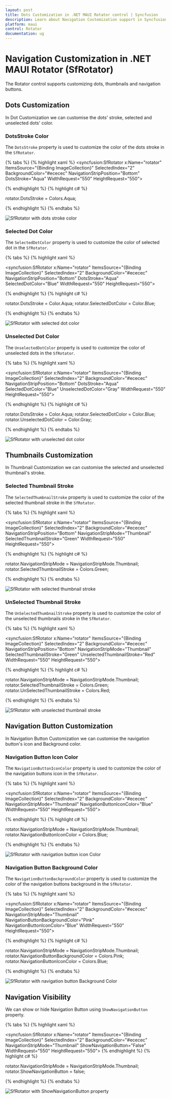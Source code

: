 ```yaml
---
layout: post
title: Dots Customization in .NET MAUI Rotator control | Syncfusion
description: Learn about Navigation Customization support in Syncfusion .NET MAUI Rotator (SfRotator) control and more.
platform: maui 
control: Rotator 
documentation: ug
---
```


# Navigation Customization in .NET MAUI Rotator (SfRotator)

The Rotator control supports customizing dots, thumbnails and navigation buttons.

## Dots Customization

In Dot Customization we can customise the  dots' stroke, selected and unselected dots' color.

### DotsStroke Color

The `DotsStroke` property is used to customize the color of the dots stroke in the `SfRotator`.

{% tabs %}
{% highlight xaml %}
<syncfusion:SfRotator x:Name="rotator" 
            ItemsSource="{Binding ImageCollection}" 
            SelectedIndex="2"
            BackgroundColor="#ececec"
            NavigationStripPosition="Bottom"
            DotsStroke="Aqua"
            WidthRequest="550"
            HeightRequest="550">

{% endhighlight %}
{% highlight c# %}

rotator.DotsStroke = Colors.Aqua;

{% endhighlight %}
{% endtabs %}

![SfRotator with dots stroke color](images/DotsStroke.png)

### Selected Dot Color

The `SelectedDotColor` property is used to customize the color of selected dot in the `SfRotator`.

{% tabs %}
{% highlight xaml %}

<syncfusion:SfRotator x:Name="rotator" 
            ItemsSource="{Binding ImageCollection}" 
            SelectedIndex="2"
            BackgroundColor="#ececec"
            NavigationStripPosition="Bottom"
            DotsStroke="Aqua" 
            SelectedDotColor="Blue"
            WidthRequest="550"
            HeightRequest="550">

{% endhighlight %}
{% highlight c# %}

rotator.DotsStroke = Color.Aqua;
rotator.SelectedDotColor = Color.Blue;
 
{% endhighlight %}
{% endtabs %}

![SfRotator with selected dot color](images/SelectedDotColor.png)

### Unselected Dot Color

The `UnselectedDotColor` property is used to customize the color of unselected dots in the `SfRotator`.

{% tabs %}
{% highlight xaml %}

<syncfusion:SfRotator x:Name="rotator" 
            ItemsSource="{Binding ImageCollection}" 
            SelectedIndex="2"
            BackgroundColor="#ececec"
            NavigationStripPosition="Bottom"
            DotsStroke="Aqua" 
            SelectedDotColor="Blue"
            UnselectedDotColor="Gray"
            WidthRequest="550"
            HeightRequest="550">

{% endhighlight %}
{% highlight c# %}

rotator.DotsStroke = Color.Aqua;
rotator.SelectedDotColor = Color.Blue;
rotator.UnselectedDotColor = Color.Gray;

{% endhighlight %}
{% endtabs %}

![SfRotator with unselected dot color](images/UnselectedDotColor.png)

## Thumbnails Customization

In Thumbnail Customization we can customise the  selected and unselected thumbnail's stroke.

### Selected Thumbnail Stroke

The `SelectedThumbnailStroke` property is used to customize the color of the selected thumbnail stroke in the `SfRotator`.

{% tabs %}
{% highlight xaml %}

<syncfusion:SfRotator x:Name="rotator" 
            ItemsSource="{Binding ImageCollection}" 
            SelectedIndex="2"
            BackgroundColor="#ececec"
            NavigationStripPosition="Bottom"
            NavigationStripMode="Thumbnail"
            SelectedThumbnailStroke="Green"
            WidthRequest="550"
            HeightRequest="550">

{% endhighlight %}
{% highlight c# %}

rotator.NavigationStripMode = NavigationStripMode.Thumbnail;
rotator.SelectedThumbnailStroke = Colors.Green;

{% endhighlight %}
{% endtabs %}

![SfRotator with selected thumbnail stroke](images/SelectedThumbnailStroke.png)

### UnSelected Thumbnail Stroke

The `UnSelectedThumbnailStroke` property is used to customize the color of the unselected thumbnails stroke in the `SfRotator`.

{% tabs %}
{% highlight xaml %}

<syncfusion:SfRotator x:Name="rotator" 
            ItemsSource="{Binding ImageCollection}" 
            SelectedIndex="2"
            BackgroundColor="#ececec"
            NavigationStripPosition="Bottom"
            NavigationStripMode="Thumbnail"
            SelectedThumbnailStroke="Green"
            UnselectedThumbnailStroke="Red"
            WidthRequest="550"
            HeightRequest="550">

{% endhighlight %}
{% highlight c# %}

rotator.NavigationStripMode = NavigationStripMode.Thumbnail;
rotator.SelectedThumbnailStroke = Colors.Green;
rotator.UnSelectedThumbnailStroke = Colors.Red;

{% endhighlight %}
{% endtabs %}

![SfRotator with unselected thumbnail stroke](images/UnSelectedThumbnailStroke.png)

## Navigation Button Customization

In Navigation Button Customization we can customise the  navigation button's icon and Background color.

### Navigation Button Icon Color

The `NavigationButtonIconColor` property is used to customize the color of the navigation buttons icon in the `SfRotator`.

{% tabs %}
{% highlight xaml %}

<syncfusion:SfRotator x:Name="rotator" 
            ItemsSource="{Binding ImageCollection}" 
            SelectedIndex="2"
            BackgroundColor="#ececec"
            NavigationStripMode="Thumbnail"
            NavigationButtonIconColor="Blue"
            WidthRequest="550"
            HeightRequest="550">
 
{% endhighlight %}
{% highlight c# %}

rotator.NavigationStripMode = NavigationStripMode.Thumbnail;
rotator.NavigationButtonIconColor = Colors.Blue;

{% endhighlight %}
{% endtabs %}

![SfRotator with navigation button icon Color](images/NavigationButtonIconColor.png)

### Navigation Button Background Color

The `NavigationButtonBackgroundColor` property is used to customize the color of the navigation buttons background in the `SfRotator`.

{% tabs %}
{% highlight xaml %}

<syncfusion:SfRotator x:Name="rotator" 
            ItemsSource="{Binding ImageCollection}" 
            SelectedIndex="2"
            BackgroundColor="#ececec"
            NavigationStripMode="Thumbnail"
            NavigationButtonBackgroundColor="Pink"
            NavigationButtonIconColor="Blue"
            WidthRequest="550"
            HeightRequest="550">
 
{% endhighlight %}
{% highlight c# %}

rotator.NavigationStripMode = NavigationStripMode.Thumbnail;
rotator.NavigationButtonBackgroundColor = Colors.Pink;
rotator.NavigationButtonIconColor = Colors.Blue;

{% endhighlight %}
{% endtabs %}

![SfRotator with navigation button Background Color](images/NavigationButtonBackgroundColor.png)

## Navigation Visibility

We can show or hide  Navigation Button using `ShowNavigationButton` property.

{% tabs %}
{% highlight xaml %}

<syncfusion:SfRotator x:Name="rotator" 
            ItemsSource="{Binding ImageCollection}" 
            SelectedIndex="2"
            BackgroundColor="#ececec"
            NavigationStripMode="Thumbnail"
            ShowNavigationButton="False"
            WidthRequest="550"
            HeightRequest="550">
{% endhighlight %}
{% highlight c# %}

rotator.NavigationStripMode = NavigationStripMode.Thumbnail;
rotator.ShowNavigationButton = false;
    
{% endhighlight %}
{% endtabs %}

![SfRotator with ShowNavigationButton property](images/ShowNavigationButton.png)

